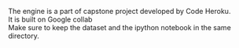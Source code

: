The engine is a part of capstone project developed by Code Heroku. <br>
It is built on Google collab <br>
Make sure to keep the dataset and the ipython notebook in the same directory.<br>


